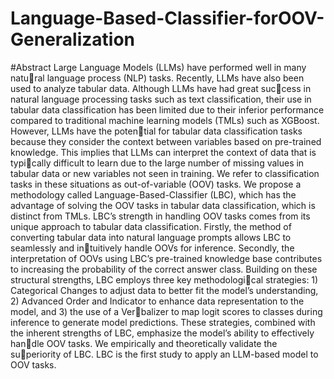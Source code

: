 # Language-Based-Classifier-forOOV-Generalization

#Abstract
Large Language Models (LLMs) have performed well in many natural language process (NLP) tasks. Recently, LLMs have also been
used to analyze tabular data. Although LLMs have had great success in natural language processing tasks such as text classification,
their use in tabular data classification has been limited due to their
inferior performance compared to traditional machine learning
models (TMLs) such as XGBoost. However, LLMs have the potential for tabular data classification tasks because they consider the
context between variables based on pre-trained knowledge. This
implies that LLMs can interpret the context of data that is typically difficult to learn due to the large number of missing values
in tabular data or new variables not seen in training. We refer to
classification tasks in these situations as out-of-variable (OOV)
tasks. We propose a methodology called Language-Based-Classifier
(LBC), which has the advantage of solving the OOV tasks in tabular
data classification, which is distinct from TMLs. LBC’s strength in
handling OOV tasks comes from its unique approach to tabular
data classification. Firstly, the method of converting tabular data
into natural language prompts allows LBC to seamlessly and intuitively handle OOVs for inference. Secondly, the interpretation
of OOVs using LBC’s pre-trained knowledge base contributes to
increasing the probability of the correct answer class. Building on
these structural strengths, LBC employs three key methodological strategies: 1) Categorical Changes to adjust data to better fit
the model’s understanding, 2) Advanced Order and Indicator to
enhance data representation to the model, and 3) the use of a Verbalizer to map logit scores to classes during inference to generate
model predictions. These strategies, combined with the inherent
strengths of LBC, emphasize the model’s ability to effectively handle OOV tasks. We empirically and theoretically validate the superiority of LBC. LBC is the first study to apply an LLM-based
model to OOV tasks.
